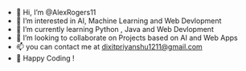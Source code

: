 - 👋 Hi, I’m @AlexRogers11
- 👀 I’m interested in AI, Machine Learning and Web Devlopment
- 🌱 I’m currently learning Python , Java and Web Devlopment
- 💞️ I’m looking to collaborate on Projects based on AI and Web Apps
- 📫 you can contact me at dixitpriyanshu1211@gmail.com
-  🤞 Happy Coding !

<!---
AlexRogers11/AlexRogers11 is a ✨ special ✨ repository because its `README.md` (this file) appears on your GitHub profile.
You can click the Preview link to take a look at your changes.
--->
